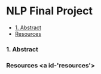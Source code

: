 # NLP Final Project 
- [1. Abstract](#1)
- [Resources](#resources)

### 1. Abstract <a id='1'></a>



### Resources <a id-'resources'></a>
